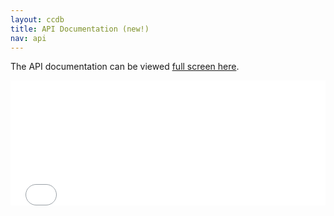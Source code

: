 ```yaml
---
layout: ccdb
title: API Documentation (new!)
nav: api
---
```


The API documentation can be viewed <a href="api/index.html">full screen here</a>.
<iframe width="100%" height="2000px" src="api/index.html" onload='javascript:(function(o){o.style.height=o.contentWindow.document.body.scrollHeight+"px";}(this));' style="height:200px;width:100%;border:none;overflow:hidden;"></iframe>